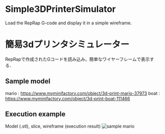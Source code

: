 # Simple3DPrinterSimulator
 Load the RepRap G-code and display it in a simple wireframe.

# 簡易3dプリンタシミュレーター
RepRapで作成されたGコードを読み込み，簡単なワイヤーフレームで表示する．

## Sample model
mario : https://www.myminifactory.com/object/3d-print-mario-37973
boat : https://www.myminifactory.com/object/3d-print-boat-111466
## Execution example
Model (.stl), slice, wireframe (execution result)
![sample mario](images/sample.png "sample")